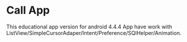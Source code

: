 # Call App
This educational app version for android 4.4.4
App have work with ListView/SimpleCursorAdaper/Intent/Preference/SQlHelper/Animation.
